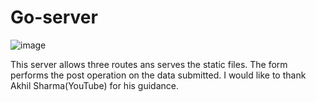 # Go-server
![image](https://user-images.githubusercontent.com/59835523/180274047-b0ecd982-ad0e-4794-bd69-85f4c0e430d0.png)

This server allows three routes ans serves the static files. The form performs the post operation on the data submitted.
I would like to thank Akhil Sharma(YouTube) for his guidance.
